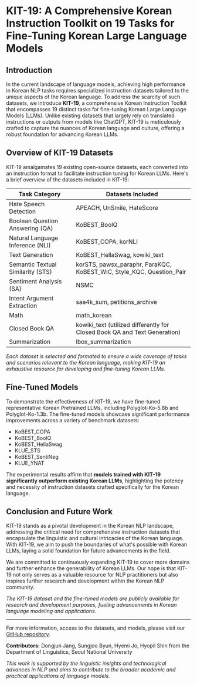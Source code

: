 # KIT-19: A Comprehensive Korean Instruction Toolkit on 19 Tasks for Fine-Tuning Korean Large Language Models

## Introduction

In the current landscape of language models, achieving high performance in Korean NLP tasks requires specialized instruction datasets tailored to the unique aspects of the Korean language. To address the scarcity of such datasets, we introduce **KIT-19**, a comprehensive Korean Instruction Toolkit that encompasses 19 distinct tasks for fine-tuning Korean Large Language Models (LLMs). Unlike existing datasets that largely rely on translated instructions or outputs from models like ChatGPT, KIT-19 is meticulously crafted to capture the nuances of Korean language and culture, offering a robust foundation for advancing Korean LLMs.

## Overview of KIT-19 Datasets

KIT-19 amalgamates 19 existing open-source datasets, each converted into an instruction format to facilitate instruction tuning for Korean LLMs. Here's a brief overview of the datasets included in KIT-19:

| Task Category                         | Datasets Included                                                                                        |
|---------------------------------------|----------------------------------------------------------------------------------------------------------|
| Hate Speech Detection                 | APEACH, UnSmile, HateScore                                                                               |
| Boolean Question Answering (QA)       | KoBEST\_BoolQ                                                                                            |
| Natural Language Inference (NLI)      | KoBEST\_COPA, korNLI                                                                                     |
| Text Generation                       | KoBEST\_HellaSwag, kowiki\_text                                                                          |
| Semantic Textual Similarity (STS)     | korSTS, pawsx\_paraphr, ParaKQC, KoBEST\_WIC, Style\_KQC, Question\_Pair                                 |
| Sentiment Analysis (SA)               | NSMC                                                                                                     |
| Intent Argument Extraction            | sae4k\_sum, petitions\_archive                                                                           |
| Math                                  | math\_korean                                                                                             |
| Closed Book QA                        | kowiki\_text (utilized differently for Closed Book QA and Text Generation)                              |
| Summarization                         | lbox\_summarization                                                                                      |

_Each dataset is selected and formated to ensure a wide coverage of tasks and scenarios relevant to the Korean language, making KIT-19 an exhaustive resource for developing and fine-tuning Korean LLMs._

## Fine-Tuned Models

To demonstrate the effectiveness of KIT-19, we have fine-tuned representative Korean Pretrained LLMs, including Polyglot-Ko-5.8b and Polyglot-Ko-1.3b. The fine-tuned models showcase significant performance improvements across a variety of benchmark datasets:

- KoBEST\_COPA
- KoBEST\_BoolQ
- KoBEST\_HellaSwag
- KLUE\_STS
- KoBEST\_SentiNeg
- KLUE\_YNAT

The experimental results affirm that **models trained with KIT-19 significantly outperform existing Korean LLMs**, highlighting the potency and necessity of instruction datasets crafted specifically for the Korean language.

## Conclusion and Future Work

KIT-19 stands as a pivotal development in the Korean NLP landscape, addressing the critical need for comprehensive instruction datasets that encapsulate the linguistic and cultural intricacies of the Korean language. With KIT-19, we aim to push the boundaries of what's possible with Korean LLMs, laying a solid foundation for future advancements in the field.

We are committed to continuously expanding KIT-19 to cover more domains and further enhance the generability of Korean LLMs. Our hope is that KIT-19 not only serves as a valuable resource for NLP practitioners but also inspires further research and development within the Korean NLP community.

_The KIT-19 dataset and the fine-tuned models are publicly available for research and development purposes, fueling advancements in Korean language modeling and applications._

---

For more information, access to the datasets, and models, please visit our [GitHub repository](https://github.com/KIT-19/Korean-Instruction-Toolkit).

**Contributors:** Dongjun Jang, Sungjoo Byun, Hyemi Jo, Hyopil Shin from the Department of Linguistics, Seoul National University

_This work is supported by the linguistic insights and technological advances in NLP and aims to contribute to the broader academic and practical applications of language models._
